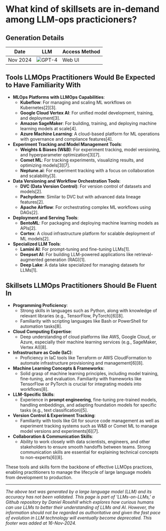 # What kind of skillsets are in-demand among LLM-ops practicioners?

## Generation Details

| Date       | LLM        | Access Method |
|------------|------------|---------------|
| Nov 2024 | ![GPT-4](https://img.shields.io/badge/GPT--4-412991?style=for-the-badge&logo=openai&logoColor=white) |  Web UI |

##  Tools LLMOps Practitioners Would Be Expected to Have Familiarity With

- **MLOps Platforms with LLMOps Capabilities**:
  - **Kubeflow**: For managing and scaling ML workflows on Kubernetes\[2]\[3].
  - **Google Cloud Vertex AI**: For unified model development, training, and deployment\[3].
  - **Amazon SageMaker**: For building, training, and deploying machine learning models at scale\[4].
  - **Azure Machine Learning**: A cloud-based platform for ML operations with governance and compliance features\[4].
- **Experiment Tracking and Model Management Tools**:
  - **Weights & Biases (W\&B)**: For experiment tracking, model versioning, and hyperparameter optimization\[3]\[7].
  - **Comet ML**: For tracking experiments, visualizing results, and optimizing models\[3]\[7].
  - **Neptune.ai**: For experiment tracking with a focus on collaboration and scalability\[3].
- **Data Versioning and Workflow Orchestration Tools**:
  - **DVC (Data Version Control)**: For version control of datasets and models\[2].
  - **Pachyderm**: Similar to DVC but with advanced data lineage features\[2].
  - **Apache Airflow**: For orchestrating complex ML workflows using DAGs\[2].
- **Deployment and Serving Tools**:
  - **BentoML**: For packaging and deploying machine learning models as APIs\[2].
  - **Cortex**: A cloud infrastructure platform for scalable deployment of ML models\[2].
- **Specialized LLM Tools**:
  - **Lamini AI**: For prompt-tuning and fine-tuning LLMs\[1].
  - **Deepset AI**: For building LLM-powered applications like retrieval-augmented generation (RAG)\[1].
  - **Deep Lake**: A data lake specialized for managing datasets for LLMs\[1].

##  Skillsets LLMOps Practitioners Should Be Fluent In

- **Programming Proficiency**:
  - Strong skills in languages such as Python, along with knowledge of relevant libraries (e.g., TensorFlow, PyTorch)\[6]\[8].
  - Familiarity with scripting languages like Bash or PowerShell for automation tasks\[8].
- **Cloud Computing Expertise**:
  - Deep understanding of cloud platforms like AWS, Google Cloud, or Azure, especially their machine learning services (e.g., SageMaker, Vertex AI)\[8].
- **Infrastructure as Code (IaC)**:
  - Proficiency in IaC tools like Terraform or AWS CloudFormation to automate infrastructure provisioning and management\[6]\[8].
- **Machine Learning Concepts & Frameworks**:
  - Solid grasp of machine learning principles, including model training, fine-tuning, and evaluation. Familiarity with frameworks like TensorFlow or PyTorch is crucial for integrating models into workflows\[8].
- **LLM-Specific Skills**:
  - Experience in **prompt engineering**, fine-tuning pre-trained models, handling embeddings, and adapting foundation models for specific tasks (e.g., text classification)\[5].
- **Version Control & Experiment Tracking**:
  - Familiarity with tools like Git for source code management as well as experiment tracking systems such as W\&B or Comet ML to manage model versions and experiments\[6]\[7].
- **Collaboration & Communication Skills**:
  - Ability to work closely with data scientists, engineers, and other stakeholders to ensure smooth handoffs between teams. Strong communication skills are essential for explaining technical concepts to non-experts\[6]\[8].

These tools and skills form the backbone of effective LLMOps practices, enabling practitioners to manage the lifecycle of large language models from development to production.

---
*The above text was generated by a large language model (LLM) and its accuracy has not been validated. This page is part of 'LLMs-on-LLMs,' a Github repository by Daniel Rosehill which explores how curious humans can use LLMs to better their understanding of LLMs and AI. However, the information should not be regarded as authoritative and given the fast pace of evolution in LLM technology will eventually become deprecated.  This footer was added at 16-Nov-2024.*



